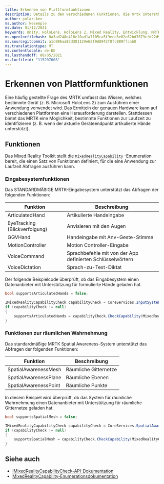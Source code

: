 ```yaml
---
title: Erkennen von Plattformfunktionen
description: Details zu den verschiedenen Funktionen, die mrtk unterstützt
author: polar-kev
ms.author: kesemple
ms.date: 01/12/2021
keywords: Unity, HoloLens, HoloLens 2, Mixed Reality, Entwicklung, MRTK, Funktionen,
ms.openlocfilehash: 0a3ad248e418e10ad1a7105ca5f9ece3e02c62bd7679cfd22d9c4396016d09a7
ms.sourcegitcommit: a1c086aa83d381129e62f9d8942f0fc889ffcab0
ms.translationtype: MT
ms.contentlocale: de-DE
ms.lasthandoff: 08/05/2021
ms.locfileid: "115207608"
---
```

# <a name="detecting-platform-capabilities"></a>Erkennen von Plattformfunktionen

Eine häufig gestellte Frage des MRTK umfasst das Wissen, welches bestimmte Gerät (z. B. Microsoft HoloLens 2) zum Ausführen einer Anwendung verwendet wird. Das Ermitteln der genauen Hardware kann auf verschiedenen Plattformen eine Herausforderung darstellen. Stattdessen bietet das MRTK eine Möglichkeit, bestimmte Funktionen zur Laufzeit zu identifizieren (z. B. wenn der aktuelle Geräteendpunkt artikulierte Hände unterstützt).

## <a name="capabilities"></a>Funktionen

Das Mixed Reality Toolkit stellt die [`MixedRealityCapability`](xref:Microsoft.MixedReality.Toolkit.MixedRealityCapability) -Enumeration bereit, die einen Satz von Funktionen definiert, für die eine Anwendung zur Laufzeit Abfragen ausführen kann.

### <a name="input-system-capabilities"></a>Eingabesystemfunktionen

Das STANDARDMÄßIGE MRTK-Eingabesystem unterstützt das Abfragen der folgenden Funktionen:

| Funktion | Beschreibung |
|---|---|
| ArticulatedHand | Artikulierte Handeingabe |
| EyeTracking (Blickverfolgung) | Anvisieren mit den Augen |
| GGVHand | Handeingabe mit Anv-Geste-Stimme |
| MotionController | Motion Controller-Eingabe |
| VoiceCommand | Sprachbefehle mit von der App definierten Schlüsselwörtern |
| VoiceDictation | Sprach-zu-Text-Diktat |

Der folgende Beispielcode überprüft, ob das Eingabesystem einen Datenanbieter mit Unterstützung für formulierte Hände geladen hat.

```c#
bool supportsArticulatedHands = false;

IMixedRealityCapabilityCheck capabilityCheck = CoreServices.InputSystem as IMixedRealityCapabilityCheck;
if (capabilityCheck != null)
{
    supportsArticulatedHands = capabilityCheck.CheckCapability(MixedRealityCapability.ArticulatedHand);
}
```

### <a name="spatial-awareness-capabilities"></a>Funktionen zur räumlichen Wahrnehmung

Das standardmäßige MRTK Spatial Awareness-System unterstützt das Abfragen der folgenden Funktionen:

| Funktion | Beschreibung |
|---|---|
| SpatialAwarenessMesh | Räumliche Gitternetze |
| SpatialAwarenessPlane | Räumliche Ebenen |
| SpatialAwarenessPoint | Räumliche Punkte |

In diesem Beispiel wird überprüft, ob das System für räumliche Wahrnehmung einen Datenanbieter mit Unterstützung für räumliche Gitternetze geladen hat.

```c#
bool supportsSpatialMesh = false;

IMixedRealityCapabilityCheck capabilityCheck = CoreServices.SpatialAwarenessSystem as IMixedRealityCapabilityCheck;
if (capabilityCheck != null)
{
    supportsSpatialMesh = capabilityCheck.CheckCapability(MixedRealityCapability.SpatialAwarenessMesh);
}
```

## <a name="see-also"></a>Siehe auch

- [IMixedRealityCapabilityCheck-API-Dokumentation](xref:Microsoft.MixedReality.Toolkit.IMixedRealityCapabilityCheck)
- [MixedRealityCapability-Enumerationsdokumentation](xref:Microsoft.MixedReality.Toolkit.MixedRealityCapability)
